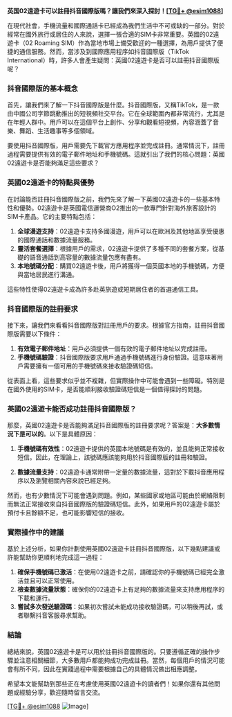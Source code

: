 **英国02遠遊卡可以註冊抖音國際版嗎？讓我們來深入探討！[[TG💪+ @esim1088](https://t.me/s/esim1088)]**

在現代社會，手機流量和國際通話卡已經成為我們生活中不可或缺的一部分。對於經常在國外旅行或居住的人來說，選擇一張合適的SIM卡非常重要。英國的02遠遊卡（02 Roaming SIM）作為當地市場上備受歡迎的一種選擇，為用戶提供了便捷的通信服務。然而，當涉及到國際應用程序如抖音國際版（TikTok International）時，許多人會產生疑問：英國02遠遊卡是否可以註冊抖音國際版呢？

### 抖音國際版的基本概念

首先，讓我們來了解一下抖音國際版是什麼。抖音國際版，又稱TikTok，是一款由中國公司字節跳動推出的短視頻社交平台。它在全球範圍內都非常流行，尤其是在年輕人群中。用戶可以在這個平台上創作、分享和觀看短視頻，內容涵蓋了音樂、舞蹈、生活趣事等多個領域。

要使用抖音國際版，用戶需要先下載官方應用程序並完成註冊。通常情況下，註冊過程需要提供有效的電子郵件地址和手機號碼。這就引出了我們的核心問題：英國02遠遊卡是否能夠滿足這些要求？

### 英國02遠遊卡的特點與優勢

在討論能否註冊抖音國際版之前，我們先來了解一下英國02遠遊卡的一些基本特性和優勢。02遠遊卡是英國電信運營商O2推出的一款專門針對海外旅客設計的SIM卡產品。它的主要特點包括：

1. **全球漫遊支持**：02遠遊卡支持多國漫遊，用戶可以在歐洲及其他地區享受優惠的國際通話和數據流量服務。
2. **靈活套餐選擇**：根據用戶的需求，02遠遊卡提供了多種不同的套餐方案，從基礎的語音通話到高容量的數據流量包應有盡有。
3. **本地號碼分配**：購買02遠遊卡後，用戶將獲得一個英國本地的手機號碼，方便與當地居民進行溝通。

這些特性使得02遠遊卡成為許多赴英旅遊或短期居住者的首選通信工具。

### 抖音國際版的註冊要求

接下來，讓我們來看看抖音國際版對註冊用戶的要求。根據官方指南，註冊抖音國際版需要以下條件：

1. **有效電子郵件地址**：用戶必須提供一個有效的電子郵件地址以完成註冊。
2. **手機號碼驗證**：抖音國際版要求用戶通過手機號碼進行身份驗證。這意味著用戶需要擁有一個可用的手機號碼來接收驗證碼短信。

從表面上看，這些要求似乎並不複雜，但實際操作中可能會遇到一些障礙。特別是在國外使用的SIM卡，是否能順利接收驗證碼短信是一個值得探討的問題。

### 英國02遠遊卡能否成功註冊抖音國際版？

那麼，英國02遠遊卡是否能夠滿足抖音國際版的註冊要求呢？答案是：**大多數情況下是可以的**。以下是具體原因：

1. **手機號碼有效性**：02遠遊卡提供的英國本地號碼是有效的，並且能夠正常接收短信。因此，在理論上，該號碼應該能夠用於抖音國際版的註冊和驗證。
   
2. **數據流量支持**：02遠遊卡通常附帶一定量的數據流量，這對於下載抖音應用程序以及瀏覽相關內容來說已經足夠。

然而，也有少數情況下可能會遇到問題。例如，某些國家或地區可能由於網絡限制而無法正常接收來自抖音國際版的驗證碼短信。此外，如果用戶的02遠遊卡屬於預付卡且餘額不足，也可能影響短信的接收。

### 實際操作中的建議

基於上述分析，如果你計劃使用英國02遠遊卡註冊抖音國際版，以下幾點建議或許能幫助你更順利地完成這一過程：

1. **確保手機號碼已激活**：在使用02遠遊卡之前，請確認你的手機號碼已經完全激活並且可以正常使用。
2. **檢查數據流量狀態**：確保你的02遠遊卡上有足夠的數據流量來支持應用程序的下載和運行。
3. **嘗試多次發送驗證碼**：如果初次嘗試未能成功接收驗證碼，可以稍後再試，或者聯繫抖音客服尋求幫助。

### 結論

總結來說，英國02遠遊卡是可以用於註冊抖音國際版的。只要遵循正確的操作步驟並注意相關細節，大多數用戶都能夠成功完成註冊。當然，每個用戶的情況可能會有所不同，因此在實踐過程中需要根據自己的具體情況做出相應調整。

希望本文能幫助到那些正在考慮使用英國02遠遊卡的讀者們！如果你還有其他問題或經驗分享，歡迎隨時留言交流。

[[TG💪+ @esim1088](https://t.me/s/esim1088) ![Image](https://i.postimg.cc/4NQfJmqS/Snipaste-2025-05-13-00-14-12.png)]